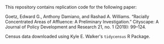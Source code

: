 This repository contains replication code for the following paper:

Goetz, Edward G., Anthony Damiano, and Rashad A. Williams. “Racially Concentrated Areas of Affluence: A Preliminary Investigation.” Cityscape: A Journal of Policy Development and Research 21, no. 1 (2019): 99–124.

Census data downloaded using Kyle E. Walker's `tidycensus` R Package. 
